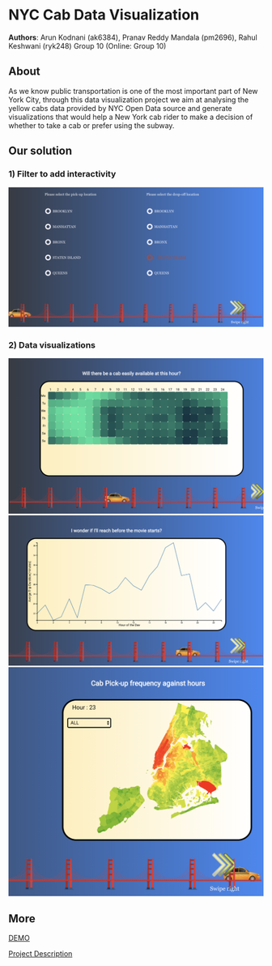 # NYC Cab Data Visualization
**Authors**: Arun Kodnani (ak6384), Pranav Reddy Mandala (pm2696), Rahul Keshwani (ryk248)
Group 10 (Online: Group 10) 

## About
As we know public transportation is one of the most important part of New York City, through this data visualization project we aim at analysing the yellow cabs data provided by NYC Open Data source and generate visualizations that would help a New York cab rider to make a decision of whether to take a cab or prefer using the subway.

## Our solution
### 1) Filter to add interactivity
![Screenhot](filter.jpg)

### 2) Data visualizations
![Screenhot](graph1.jpg)
![Screenhot](graph2.jpg)
![Screenhot](graph3.jpg)



## More
[DEMO](https://nyu-vis-fall2018.github.io/storytelling-group-10-nyc-cab-data-visualization/)

[Project Description](https://docs.google.com/document/d/1C5ooLJyO5VhASEJXW7a-e-PTEs5RR_qeSDeppWKLwow/edit#heading=h.9j4rk1w4mxmt)
